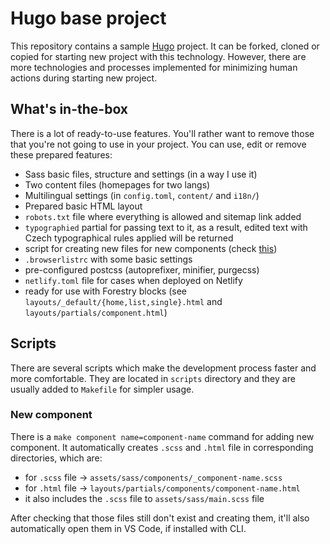 # Hugo base project

This repository contains a sample [Hugo](https://gohugo.io/) project. It can be forked, cloned or copied for starting new project with this technology. However, there are more technologies and processes implemented for minimizing human actions during starting new project.

## What's in-the-box

There is a lot of ready-to-use features. You'll rather want to remove those that you're not going to use in your project. You can use, edit or remove these prepared features:

* Sass basic files, structure and settings (in a way I use it)
* Two content files (homepages for two langs)
* Multilingual settings (in `config.toml`, `content/` and `i18n/`)
* Prepared basic HTML layout
* `robots.txt` file where everything is allowed and sitemap link added
* `typographied` partial for passing text to it, as a result, edited text with Czech typographical rules applied will be returned
* script for creating new files for new components (check [this](#new-component))
* `.browserlistrc` with some basic settings
* pre-configured postcss (autoprefixer, minifier, purgecss)
* `netlify.toml` file for cases when deployed on Netlify
* ready for use with Forestry blocks (see `layouts/_default/{home,list,single}.html` and `layouts/partials/component.html`)

## Scripts

There are several scripts which make the development process faster and more comfortable. They are located in `scripts` directory and they are usually added to `Makefile` for simpler usage.

### New component

There is a `make component name=component-name` command for adding new component. It automatically creates `.scss` and `.html` file in corresponding directories, which are:

* for `.scss` file -> `assets/sass/components/_component-name.scss`
* for `.html` file -> `layouts/partials/components/component-name.html`
* it also includes the `.scss` file to `assets/sass/main.scss` file

After checking that those files still don't exist and creating them, it'll also automatically open them in VS Code, if installed with CLI.
